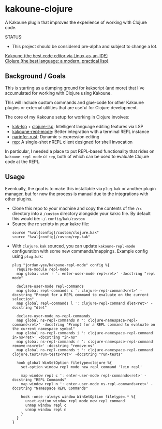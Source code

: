 # kakoune-clojure
A Kakoune plugin that improves the experience of working with Clojure code.

STATUS:
- This project should be considered pre-alpha and subject to change a lot.

[Kakoune (the best code editor via Linux-as-an-IDE)](http://kakoune.org/)  
[Clojure (the best language: a modern, practical lisp)](https://clojure.org/)

## Background / Goals
This is starting as a dumping ground for kakscript (and more) that I've accumulated for working with Clojure using Kakoune.

This will include custom commands and glue-code for other Kakoune plugins or external utilities that are useful for Clojure development.

The core of my Kakoune setup for working in Clojure involves:
- [kak-lsp](https://github.com/kak-lsp/kak-lsp) + [clojure-lsp](https://clojure-lsp.io/):
  Intelligent language editing features via LSP
- [kakoune-repl-mode](https://github.com/jordan-yee/kakoune-repl-mode):
  Better integration with a terminal REPL instance
- [parinfer-rust](https://github.com/eraserhd/parinfer-rust):
  Dynamic s-expression editing
- [rep](https://github.com/eraserhd/rep):
  A single-shot nREPL client designed for shell invocation

In particular, I needed a place to put REPL-based functionality that rides on `kakoune-repl-mode` or `rep`, both of which can be used to evaluate Clojure code at the REPL.

## Usage
Eventually, the goal is to make this installable via `plug.kak` or another plugin manager, but for now the process is manual due to the integrations with other plugins.

- Clone this repo to your machine and copy the contents of the `/rc` directory into a `/custom` directory alongside your kakrc file. By default this would be: `~/.config/kak/custom`
- Source the rc scripts in your kakrc file:
  ```kakscript
  source "%val{config}/custom/clojure.kak"
  source "%val{config}/custom/rep.kak"
  ```
- With `clojure.kak` sourced, you can update `kakoune-repl-mode` configuration with some new commands/mappings. Example config using `plug.kak`:
  ```kakscript
  plug "jordan-yee/kakoune-repl-mode" config %{
    require-module repl-mode
    map global user r ': enter-user-mode repl<ret>' -docstring "repl mode"

    declare-user-mode repl-commands
    map global repl-commands c ': clojure-repl-command<ret>' -docstring "Prompt for a REPL command to evaluate on the current selection"
    map global repl-commands l ': clojure-repl-command dlet<ret>' -docstring "dlet"

    declare-user-mode ns-repl-commands
    map global ns-repl-commands n ': clojure-namespace-repl-command<ret>' -docstring "Prompt for a REPL command to evaluate on the current namespace symbol"
    map global ns-repl-commands i ': clojure-namespace-repl-command in-ns<ret>' -docstring "in-ns"
    map global ns-repl-commands r ': clojure-namespace-repl-command remove-ns<ret>' -docstring "remove-ns"
    map global ns-repl-commands t ': clojure-namespace-repl-command clojure.test/run-tests<ret>' -docstring "run-tests"

    hook global WinSetOption filetype=clojure %{
      set-option window repl_mode_new_repl_command 'lein repl'

      map window repl c ': enter-user-mode repl-commands<ret>' -docstring "REPL Commands"
      map window repl n ': enter-user-mode ns-repl-commands<ret>' -docstring "Namespace REPL Commands"

      hook -once -always window WinSetOption filetype=.* %{
        unset-option window repl_mode_new_repl_command
        unmap window repl c
        unmap window repl n
      }
    }
  }
  ```
